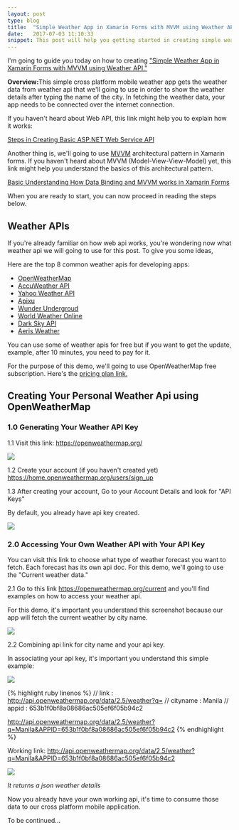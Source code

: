 ```yaml
---
layout: post
type: blog
title:  "Simple Weather App in Xamarin Forms with MVVM using Weather API Part 1"
date:   2017-07-03 11:10:33
snippet: This post will help you getting started in creating simple weather app in xamarin forms connected on a weather api
---
```


I'm going to guide you today on how to creating <a href="/2017/07/03/simple-weather-app-in-xamarin-forms-with-mvvm-using-weather-api-part1">"Simple Weather App in Xamarin Forms with MVVM using Weather API."</a>

<strong>Overview:</strong>This simple cross platform mobile weather app gets the weather data from weather api that we'll going to use in order to show the weather details after typing the name of the city. In fetching the weather data, your app needs to be connected over the internet connection.

If you haven't heard about Web API, this link might help you to explain how it works: 

<a href="https://deanilvincent.github.io/2017/05/16/steps-in-creating-basic-aspnet-web-service-api/">Steps in Creating Basic ASP.NET Web Service API</a>

Another thing is, we'll going to use <a href="https://deanilvincent.github.io/2017/06/03/basic-understanding-of-mvvm-and-databinding-in-xamarin-forms/">MVVM</a> architectural pattern in Xamarin forms. If you haven't heard about MVVM (Model-View-View-Model) yet, this link might help you understand the basics of this architectural pattern.

<a href="https://deanilvincent.github.io/2017/06/03/basic-understanding-of-mvvm-and-databinding-in-xamarin-forms/">Basic Understanding How Data Binding and MVVM works in Xamarin Forms</a>

When you are ready to start, you can now proceed in reading the steps below.

## Weather APIs

If you're already familiar on how web api works, you're wondering now what weather api we will going to use for this post. To give you some ideas, 

Here are the top 8 common weather apis for developing apps:

- <a href="http://www.openweathermap.com/">OpenWeatherMap</a> 
- <a href="http://apidev.accuweather.com/developers/">AccuWeather API</a>
- <a href="https://developer.yahoo.com/weather/">Yahoo Weather API</a>
- <a href="https://www.apixu.com/">Apixu</a>
- <a href="https://www.wunderground.com/weather/api/">Wunder Undergroud</a>
- <a href="https://developer.worldweatheronline.com/api/">World Weather Online</a>
- <a href="https://darksky.net/dev/">Dark Sky API</a>
- <a href="https://www.aerisweather.com/develop/">Aeris Weather</a>

You can use some of weather apis for free but if you want to get the update, example, after 10 minutes, you need to pay for it. 

For the purpose of this demo, we'll going to use OpenWeatherMap free subscription. Here's the <a href="https://openweathermap.org/price">pricing plan link.</a>

## Creating Your Personal Weather Api using OpenWeatherMap 

### 1.0 Generating Your Weather API Key

1.1 Visit this link: <a href="https://openweathermap.org/">https://openweathermap.org/</a>

<img src="https://user-images.githubusercontent.com/10904957/27801416-7f8ce786-6050-11e7-975f-44c89764bddd.png"/>

1.2 Create your account (if you haven't created yet) <a href="https://home.openweathermap.org/users/sign_up">https://home.openweathermap.org/users/sign_up</a>

1.3 After creating your account, Go to your Account Details and look for "API Keys"

By default, you already have api key created. 

<img src="https://user-images.githubusercontent.com/10904957/27801820-b72a4d3a-6052-11e7-8224-db6373192287.png"/>

### 2.0 Accessing Your Own Weather API with Your API Key

You can visit this link to choose what type of weather forecast you want to fetch. Each forecast has its own api doc. For this demo, we'll going to use the "Current weather data."

2.1 Go to this link <a href="https://openweathermap.org/current">https://openweathermap.org/current</a> and you'll find examples on how to access your weather api.

For this demo, it's important you understand this screenshot because our app will fetch the current weather by city name.

<img src="https://user-images.githubusercontent.com/10904957/27802079-25de5b8a-6054-11e7-8a5b-65025eaeb196.png"/>

2.2 Combining api link for city name and your api key.

In associating your api key, it's important you understand this simple example:

<img src="https://user-images.githubusercontent.com/10904957/27802471-8c15208a-6056-11e7-87ae-35b5cd0796d9.png"/>

{% highlight ruby linenos %}
// link     :   http://api.openweathermap.org/data/2.5/weather?q=
// cityname :   Manila
// appid    :   653b1f0bf8a08686ac505ef6f05b94c2

http://api.openweathermap.org/data/2.5/weather?q=Manila&APPID=653b1f0bf8a08686ac505ef6f05b94c2
{% endhighlight %}

Working link: <a href="http://api.openweathermap.org/data/2.5/weather?q=Manila&APPID=653b1f0bf8a08686ac505ef6f05b94c2">http://api.openweathermap.org/data/2.5/weather?q=Manila&APPID=653b1f0bf8a08686ac505ef6f05b94c2</a>

<img src="https://user-images.githubusercontent.com/10904957/27802669-cf351c3e-6057-11e7-94ff-475d46372dc0.png"/>

<i>It returns a json weather details</i>

Now you already have your own working api, it's time to consume those data to our cross platform mobile application.

To be continued...